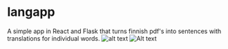 # langapp
A simple app in React and Flask that turns finnish pdf's into sentences with translations for individual words.
![alt text]([http://url/to/img.png](https://www.nasa.gov/sites/default/files/thumbnails/image/blackhole.png))
<img src="http://url/to/img.png](https://www.nasa.gov/sites/default/files/thumbnails/image/blackhole.png" alt="Alt text" title="Optional title">

